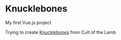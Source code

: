 #  Knucklebones

My first Vue.js project

Trying to create [Knucklebones](https://cult-of-the-lamb.fandom.com/wiki/Knucklebones) from Cult of the Lamb